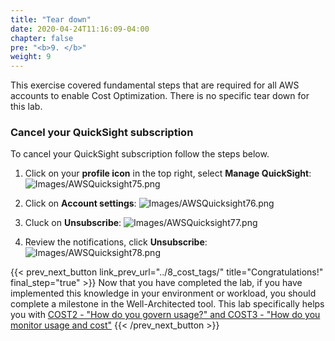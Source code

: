 ```yaml
---
title: "Tear down"
date: 2020-04-24T11:16:09-04:00
chapter: false
pre: "<b>9. </b>"
weight: 9
---
```


This exercise covered fundamental steps that are required for all AWS accounts to enable Cost Optimization. There is no specific tear down for this lab.


### Cancel your QuickSight subscription
To cancel your QuickSight subscription follow the steps below.

1. Click on your **profile icon** in the top right, select **Manage QuickSight**:
![Images/AWSQuicksight75.png](/Cost/100_1_AWS_Account_Setup/Images/AWSQuicksight75.png)

2. Click on **Account settings**:
![Images/AWSQuicksight76.png](/Cost/100_1_AWS_Account_Setup/Images/AWSQuicksight76.png)

3. Cluck on **Unsubscribe**:
![Images/AWSQuicksight77.png](/Cost/100_1_AWS_Account_Setup/Images/AWSQuicksight77.png)

4. Review the notifications, click **Unsubscribe**:
![Images/AWSQuicksight78.png](/Cost/100_1_AWS_Account_Setup/Images/AWSQuicksight78.png)

{{< prev_next_button link_prev_url="../8_cost_tags/"  title="Congratulations!" final_step="true" >}}
Now that you have completed the lab, if you have implemented this knowledge in your environment or workload,
you should complete a milestone in the Well-Architected tool. This lab specifically helps you with
[COST2 - "How do you govern usage?" and COST3 - "How do you monitor usage and cost"](https://docs.aws.amazon.com/wellarchitected/latest/framework/a-expenditure-and-usage-awareness.html)
{{< /prev_next_button >}}
